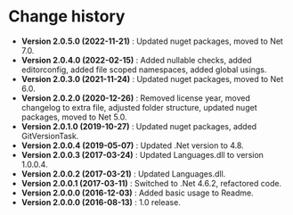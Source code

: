# Change history

* **Version 2.0.5.0 (2022-11-21)** : Updated nuget packages, moved to Net 7.0.
* **Version 2.0.4.0 (2022-02-15)** : Added nullable checks, added editorconfig, added file scoped namespaces, added global usings.
* **Version 2.0.3.0 (2021-11-24)** : Updated nuget packages, moved to Net 6.0.
* **Version 2.0.2.0 (2020-12-26)** : Removed license year, moved changelog to extra file, adjusted folder structure, updated nuget packages, moved to Net 5.0.
* **Version 2.0.1.0 (2019-10-27)** : Updated nuget packages, added GitVersionTask.
* **Version 2.0.0.4 (2019-05-07)** : Updated .Net version to 4.8.
* **Version 2.0.0.3 (2017-03-24)** : Updated Languages.dll to version 1.0.0.4.
* **Version 2.0.0.2 (2017-03-21)** : Updated Languages.dll.
* **Version 2.0.0.1 (2017-03-11)** : Switched to .Net 4.6.2, refactored code.
* **Version 2.0.0.0 (2016-12-03)** : Added basic usage to Readme.
* **Version 2.0.0.0 (2016-08-13)** : 1.0 release.